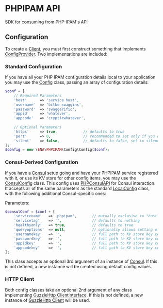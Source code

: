 # PHPIPAM API

SDK for consuming from PHP-IPAM's API

## Configuration

To create a [Client](src/Client.php), you must first construct something that implements 
[ConfigProvider](src/Config/ConfigProvider.php).  Two implementations are included:

### Standard Configuration

If you have all your PHP IPAM configuration details local to your application you may use the
[Config](src/Config/LocalConfig.php) class, passing an array of configuration details:

```php
$conf = [
    // Required Parameters
    'host'      => 'service host', 
    'username'  => 'bilbo-swaggins',
    'password'  => 'swaggerific',
    'appid'     => 'whatever',
    'appcode'   => 'crypticwhatever',
    
    // Optional Parameters
    'https'     => true,            // defaults to true
    'port'      => 0,               // recommended to set only if you don't use standard 80 / 443,
    'silent'    => false,           // defaults to false, set to silence all logging output
];
$config = new \ENA\PHPIPAM\Config\Config($conf);
```

### Consul-Derived Configuration

If you have a [Consul](https://www.consul.io/) setup going and have your PHPIPAM service registered with it, or use its
KV store for other config items, you may use the [ConsulConfig](src/Config/ConsulConfig.php) class.  This config uses
[PHPConsulAPI](https://github.com/dcarbone/php-consul-api) for Consul interaction.  It accepts all
of the same parameters as the standard [LocalConfig](src/Config/LocalConfig.php) class, with the following additional 
Consul-specific ones:

Parameters:
```php
$consulConf = $conf + [
    'servicename'   => 'phpipam',       // mutually exclusive to "host" and "port", and is required if those are not set
    'servicetag'    => '',              // defaults to nothing
    'healthyonly'   => true,            // defaults to true
    'queryoptions'  => null,            // optionally allows setting of a [QueryOptions](https://github.com/dcarbone/php-consul-api/blob/master/src/QueryOptions.php) object to use in requests
    'usernamekey'   => '',              // full path to KV store key containing username, mutually exclusive with "username"
    'passwordkey'   => '',              // full path to KV store key containing password, mutually exclusive with "password"
    'appidkey'      => '',              // full path to KV store key containing appid, mutually exclusive with "appid"
    'appcodekey'    => '',              // full path to KV store key containing appcode, mutually exclusive with "appcode"
];
```

This class accepts an optional 3rd argument of an instance of 
[Consul](https://github.com/dcarbone/php-consul-api/blob/master/src/Consul.php).  If this is not defined, a new instance
will be created using default config values.

### HTTP Client

Both config classes take an optional 2nd argument of any class implementing 
[GuzzleHttp ClientInterface](https://github.com/guzzle/guzzle/blob/6.3.0/src/ClientInterface.php).  If this is not
defined, a new instance of [GuzzleHttp Client](https://github.com/guzzle/guzzle/blob/6.3.0/src/Client.php) will be used.
 
